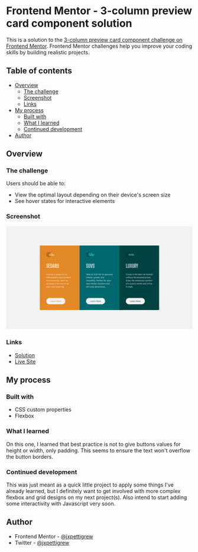 # Frontend Mentor - 3-column preview card component solution

This is a solution to the [3-column preview card component challenge on Frontend Mentor](https://www.frontendmentor.io/challenges/3column-preview-card-component-pH92eAR2-). Frontend Mentor challenges help you improve your coding skills by building realistic projects. 

## Table of contents

- [Overview](#overview)
  - [The challenge](#the-challenge)
  - [Screenshot](#screenshot)
  - [Links](#links)
- [My process](#my-process)
  - [Built with](#built-with)
  - [What I learned](#what-i-learned)
  - [Continued development](#continued-development)
- [Author](#author)

## Overview

### The challenge

Users should be able to:

- View the optimal layout depending on their device's screen size
- See hover states for interactive elements

### Screenshot

![preview card screenshot](screenshots/preview-card.jpg)

### Links

- [Solution](https://github.com/jxpettigrew/3-column-preview-card-component)
- [Live Site](https://jxpettigrew.github.io/3-column-preview-card-component/)

## My process

### Built with

- CSS custom properties
- Flexbox

### What I learned

On this one, I learned that best practice is not to give buttons values for height or width, only padding. This seems to ensure the text won't overflow the button borders.

### Continued development

This was just meant as a quick little project to apply some things I've already learned, but I definitely want to get involved with more complex flexbox and grid designs on my next project(s). Also intend to start adding some interactivity with Javascript very soon.

## Author

- Frontend Mentor - [@jxpettigrew](https://www.frontendmentor.io/profile/jxpettigrew)
- Twitter - [@jxpettigrew](https://twitter.com/jxpettigrew)